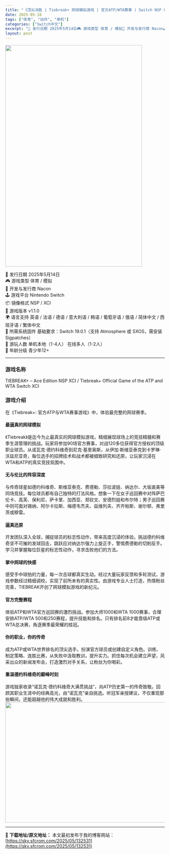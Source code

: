 ```yaml
---
title: "《顶尖决胜 | Tiebreak+ 网球模拟游戏 | 官方ATP/WTA赛事 | Switch NSP XCI 中文支持》"
date: 2025-05-18
tags: ["体育", "动作", "单机"]
categories: ["Switch中文"]
excerpt: "📅 发行日期 2025年5月14日🎮 游戏类型 体育 / 模拟🏢 开发与发行商 Nacon🕹️ 游戏平台 Nintendo Switch📦 镜像格式 NSP / XCI🔢 游戏版本 v1.1.0🌍 语言支持 英语 / 法语 / 德语 / 意大利语 / 韩语 / 葡萄牙语 / 俄语 / 简体中文 / &hellip;"
layout: post
---
```


<img class="aligncenter size-full wp-image-132533" src="https://sky.sfcrom.com/wp-content/uploads/2025/05/2025051809030033.webp" alt="" width="432" height="700" />

📅 发行日期 2025年5月14日<br data-start="41" data-end="44" />🎮 游戏类型 体育 / 模拟<br data-start="59" data-end="62" data-is-only-node="" />🏢 开发与发行商 Nacon<br data-start="77" data-end="80" />🕹️ 游戏平台 Nintendo Switch<br data-start="104" data-end="107" />📦 镜像格式 NSP / XCI<br data-start="124" data-end="127" />🔢 游戏版本 v1.1.0<br data-start="141" data-end="144" />🌍 语言支持 英语 / 法语 / 德语 / 意大利语 / 韩语 / 葡萄牙语 / 俄语 / 简体中文 / 西班牙语 / 繁体中文<br data-start="209" data-end="212" />🔧 所需系统固件 基础要求：Switch 19.0.1（支持 Atmosphere 或 SXOS，需安装 Sigpatches）<br data-start="277" data-end="280" />👥 游玩人数 单机本地（1-4人） 在线多人（1-2人）<br data-start="309" data-end="312" />🔞 年龄分级 青少年12+

<hr />

<h3>游戏名称</h3>
TIEBREAK+ – Ace Edition NSP XCI / Tiebreak+ Official Game of the ATP and WTA Switch XCI
<h3>游戏介绍</h3>
在《Tiebreak+: 官方ATP与WTA赛事游戏》中，体验最完整的网球赛季。
<h4>最逼真的网球模拟</h4>
《Tiebreak》是迄今为止最真实的网球模拟游戏，精细展现球场上的竞技精髓和赛季生涯管理的挑战。玩家将参加90场官方赛事，对战120多位获得官方授权的顶级职业球员。从诺瓦克·德约科维奇到尼克·基里奥斯，从伊加·斯维亚泰克到卡罗琳·沃兹尼亚奇，每位选手的招牌技术和战术都被细致研究和还原，让玩家沉浸在WTA和ATP的真实竞技氛围中。
<h4>无与伦比的阵容深度</h4>
与传奇球星如德约科维奇、斯维亚泰克、费德勒、莎拉波娃、纳达尔、大坂直美等同场竞技。每位球员都有自己独特的打法风格。想象一下在女子巡回赛中对阵萨巴伦卡、高芙、保利尼、萨卡里、加西亚、郑钦文、安德烈娃和布尔特；男子巡回赛中则可面对锡纳、阿尔卡拉斯、梅德韦杰夫、兹维列夫、齐齐帕斯、谢尔顿、弗里茨或穆雷。
<h4>逼真还原</h4>
开发团队深入全球，捕捉球员的标志性动作，带来高度沉浸的体验。挑战德约科维奇坚不可摧的发球回击，跳跃应对纳达尔强力上旋正手，警惕费德勒的切削反手。学习并掌握每位巨星的标志性动作，寻求击败他们的方法。
<h4>掌中网球的快感</h4>
感受手中球拍的力量，每一次击球都真实生动。经过大量玩家反馈和多轮测试，游戏参数经过精细调校，实现了前所未有的真实性。由游戏专业人士打造，热情粉丝完善，TIEBREAK开创了网球模拟游戏的新纪元。
<h4>官方完整赛程</h4>
体验ATP和WTA官方巡回赛的激烈挑战。参加大师1000和WTA 1000赛事，合理安排ATP/WTA 500和250赛程，提升技能和排名。只有排名前8才能晋级ATP或WTA总决赛，角逐赛季最荣耀的桂冠。
<h4>你的职业，你的传奇</h4>
成为ATP或WTA世界排名的顶尖选手。扮演官方球员或创建自定义角色。训练、制定策略、连胜比赛，从失败中汲取教训，提升实力。抓住每次机会建立声望，风采出众的新闻发布会，打造激烈对手关系，让粉丝为你喝彩。
<h4>重温德约科维奇的巅峰时刻</h4>
游戏独家收录“诺瓦克·德约科维奇大满贯挑战”，向ATP历史第一的传奇致敬。回顾其职业生涯中的经典高光，由“诺瓦克”亲自挑选。听冠军亲授建议，不仅重现那些瞬间，还能超越他的伟大成就和胜利。

<img class="aligncenter size-full wp-image-132532" src="https://sky.sfcrom.com/wp-content/uploads/2025/05/2025051809030041.webp" alt="" width="676" height="380" />

---
📖 **下载地址/原文地址：** 本文最初发布于我的博客网站：[https://sky.sfcrom.com/2025/05/132531](https://sky.sfcrom.com/2025/05/132531)
